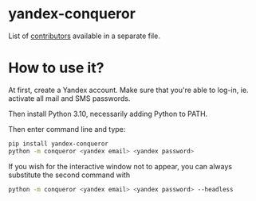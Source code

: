 yandex-conqueror
================

List of [contributors](CONTRIBUTORS.md) available in a separate file.

How to use it?
==============

At first, create a Yandex account. Make sure that you're able to log-in, ie. activate all mail and SMS passwords.

Then install Python 3.10, necessarily adding Python to PATH.

Then enter command line and type:

```bash
pip install yandex-conqueror
python -m conqueror <yandex email> <yandex password>
```

If you wish for the interactive window not to appear, you can always substitute the second command
with

```bash
python -m conqueror <yandex email> <yandex password> --headless
```
